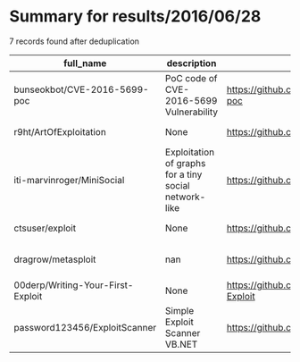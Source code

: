 
# Summary for results/2016/06/28
    
7 records found after deduplication

| full_name | description | html_url | matched_list | matched_count | pushed_at | size | stargazers_count | language | forks_count | vul_ids |
|-----------------------------------|-------------------------------------------------------|------------------------------------------------------|-------------------------------------------|-----------------|---------------------------|--------|--------------------|--------------|---------------|-------------------|
| bunseokbot/CVE-2016-5699-poc | PoC code of CVE-2016-5699 Vulnerability | https://github.com/bunseokbot/CVE-2016-5699-poc | ['cve poc', 'cve-2', 'vulnerability poc'] | 3 | 2016-06-28 05:22:55+00:00 | 2 | 5 | Python | 7 | ['CVE-2016-5699'] |
| r9ht/ArtOfExploitation | None | https://github.com/r9ht/ArtOfExploitation | ['exploit'] | 1 | 2016-06-28 04:59:06+00:00 | 119 | 0 | C | 0 | [] |
| iti-marvinroger/MiniSocial | Exploitation of graphs for a tiny social network-like | https://github.com/iti-marvinroger/MiniSocial | ['exploit'] | 1 | 2016-06-28 14:23:54+00:00 | 1 | 0 | JavaScript | 0 | [] |
| ctsuser/exploit | None | https://github.com/ctsuser/exploit | ['exploit'] | 1 | 2016-06-28 18:33:53+00:00 | 0 | 0 | | 0 | [] |
| dragrow/metasploit | nan | https://github.com/dragrow/metasploit | ['metasploit module OR payload'] | 1 | 2016-06-28 20:05:08+00:00 | 28873 | 0 | Ruby | 0 | [] |
| 00derp/Writing-Your-First-Exploit | None | https://github.com/00derp/Writing-Your-First-Exploit | ['exploit'] | 1 | 2016-06-28 20:54:09+00:00 | 14 | 0 | Python | 28 | [] |
| password123456/ExploitScanner | Simple Exploit Scanner VB.NET | https://github.com/password123456/ExploitScanner | ['exploit'] | 1 | 2016-06-28 03:06:46+00:00 | 142 | 0 | Visual Basic | 0 | [] |
